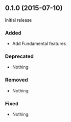 ## 0.1.0 (2015-07-10)

Initial release

### Added

- Add Fundamental features

### Deprecated

- Nothing

### Removed

- Nothing

### Fixed

- Nothing
